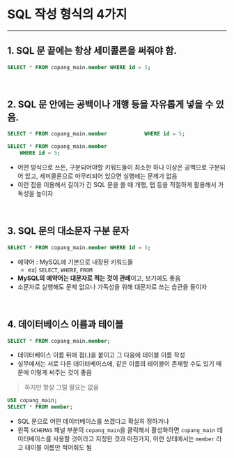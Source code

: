 # SQL 작성 형식의 4가지
**********
## 1. SQL 문 끝에는 항상 세미콜론을 써줘야 함.
```sql
SELECT * FROM copang_main.member WHERE id = 5;
```

<br/>

## 2. SQL 문 안에는 공백이나 개행 등을 자유롭게 넣을 수 있음.
```sql
SELECT * FROM copang_main.member            WHERE id = 5;

SELECT * FROM copang_main.member
    WHERE id = 5;
```
* 어떤 방식으로 쓰든, 구분되어야할 키워드들이 최소한 하나 이상은 공백으로 구분되어 있고, 세미콜론으로 마무리되어 있으면 실행에는 문제가 없음
* 이런 점을 이용해서 길이가 긴 SQL 문을 쓸 때 개행, 탭 등을 적절하게 활용해서 가독성을 높이자

<br/>

## 3. SQL 문의 대소문자 구분 문자
```sql
SELECT * FROM copang_main.member WHERE id = 5;
```
* 예약어 : MySQL에 기본으로 내장된 키워드들 
  * ex) `SELECT`, `WHERE`, `FROM` 
* **MySQL의 예약어는 대문자로 적는 것이 관례**이고, 보기에도 좋음
* 소문자로 실행해도 문제 없으나 가독성을 위해 대문자로 쓰는 습관을 들이자

<br/>

## 4. 데이터베이스 이름과 테이블
```sql
SELECT * FROM copang_main.member;
```
* 데이터베이스 이름 뒤에 점(.)을 붙이고 그 다음에 테이블 이름 작성
* 실무에서는 서로 다른 데이터베이스에, 같은 이름의 테이블이 존재할 수도 있기 때문에 이렇게 써주는 것이 좋음

>하지만 항상 그럴 필요는 없음
```sql
USE copang_main;
SELECT * FROM member; 
```
* SQL 문으로 어떤 데이터베이스를 쓰겠다고 확실히 정하거나
* 왼쪽 `SCHEMAS` 패널 부분의 `copang_main`을 클릭해서 활성화하면 `copang_main` 데이터베이스를 사용할 것이라고 지정한 것과 마찬가지, 이런 상태에서는 `member` 라고 테이블 이름만 적어줘도 됨 